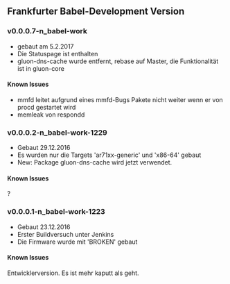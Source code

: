 ## Frankfurter Babel-Development Version 

### v0.0.0.7-n_babel-work
- gebaut am 5.2.2017
- Die Statuspage ist enthalten
- gluon-dns-cache wurde entfernt, rebase auf Master, die Funktionalität ist in
  gluon-core

#### Known Issues
- mmfd leitet aufgrund eines mmfd-Bugs Pakete nicht weiter wenn er von procd
  gestartet wird
- memleak von respondd

### v0.0.0.2-n_babel-work-1229
- Gebaut 29.12.2016
- Es wurden nur die Targets 'ar71xx-generic' und 'x86-64' gebaut 
- New: Package gluon-dns-cache wird jetzt verwendet.


#### Known Issues
?

### v0.0.0.1-n_babel-work-1223
- Gebaut 23.12.2016
- Erster Buildversuch unter Jenkins
- Die Firmware wurde mit 'BROKEN' gebaut

#### Known Issues
Entwicklerversion. Es ist mehr kaputt als geht.
